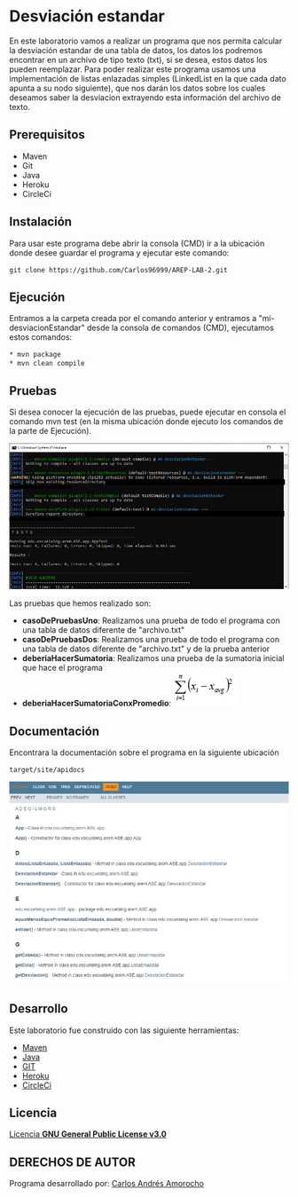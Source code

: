 # Desviación estandar
En este laboratorio vamos a realizar un programa que nos permita calcular la desviación estandar de una tabla de datos, los datos los podremos encontrar en un archivo de tipo texto (txt), si se desea, estos datos los pueden reemplazar.
Para poder realizar este programa usamos una implementación de listas enlazadas simples (LinkedList en la que cada dato apunta a su nodo siguiente), que nos darán los datos sobre los cuales deseamos saber la desviacion extrayendo esta información del archivo de texto.

## Prerequisitos
* Maven
* Git
* Java
* Heroku
* CircleCi

## Instalación
Para usar este programa debe abrir la consola (CMD) ir a la ubicación donde desee guardar el programa y ejecutar este comando:
```
git clone https://github.com/Carlos96999/AREP-LAB-2.git
```

## Ejecución
Entramos a la carpeta creada por el comando anterior y entramos a "mi-desviacionEstandar" desde la consola de comandos (CMD), ejecutamos estos comandos:
```
* mvn package
* mvn clean compile
```

## Pruebas
Si desea conocer la ejecución de las pruebas, puede ejecutar en consola el comando mvn test (en la misma ubicación donde ejecuto los comandos de la parte de Ejecución).

<img src="https://github.com/Carlos96999/AREP-desviacionEstandar/blob/main/img/pruebas.png?raw=true">

Las pruebas que hemos realizado son:
* **casoDePruebasUno**: Realizamos una prueba de todo el programa con una tabla de datos diferente de "archivo.txt"
* **casoDePruebasDos**: Realizamos una prueba de todo el programa con una tabla de datos diferente de "archivo.txt" y de la prueba anterior
* **deberiaHacerSumatoria**: Realizamos una prueba de la sumatoria inicial que hace el programa
* **deberiaHacerSumatoriaConxPromedio**: <img src="https://github.com/Carlos96999/AREP-desviacionEstandar/blob/main/img/formula.png?raw=true">


## Documentación
Encontrara la documentación sobre el programa en la siguiente ubicación
```
target/site/apidocs
```

<img src="https://github.com/Carlos96999/AREP-desviacionEstandar/blob/main/img/documentacion.png?raw=true">

## Desarrollo
Este laboratorio fue construido con las siguiente herramientas:
* [Maven](https://maven.apache.org/)
* [Java](https://www.java.com/es/)
* [GIT](https://git-scm.com/)
* [Heroku](https://dashboard.heroku.com/apps)
* [CircleCi](https://circleci.com/)

## Licencia
[Licencia **GNU General Public License v3.0**](https://github.com/Carlos96999/AREP-desviacionEstandar/blob/main/LICENSE)

## DERECHOS DE AUTOR

Programa desarrollado por:
[Carlos Andrés Amorocho](https://github.com/Carlos96999)
